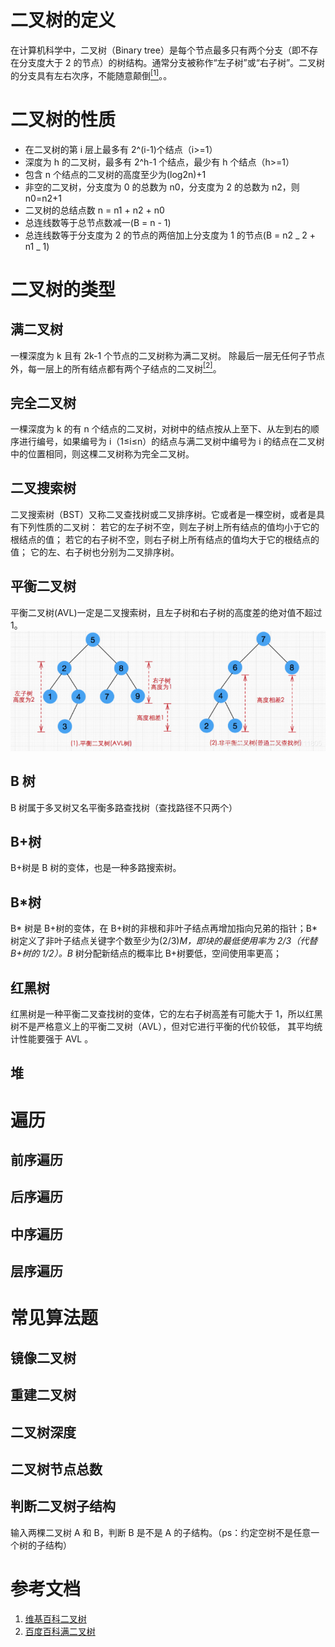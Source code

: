 # 二叉树的定义

在计算机科学中，二叉树（Binary tree）是每个节点最多只有两个分支（即不存在分支度大于 2 的节点）的树结构。通常分支被称作“左子树”或“右子树”。二叉树的分支具有左右次序，不能随意颠倒[<sup>[1]</sup>](#参考文档)。。

# 二叉树的性质

- 在二叉树的第 i 层上最多有 2^(i-1)个结点（i>=1）
- 深度为 h 的二叉树，最多有 2^h-1 个结点，最少有 h 个结点（h>=1）
- 包含 n 个结点的二叉树的高度至少为(log2n)+1
- 非空的二叉树，分支度为 0 的总数为 n0，分支度为 2 的总数为 n2，则 n0=n2+1
- 二叉树的总结点数 n = n1 + n2 + n0
- 总连线数等于总节点数减一(B = n - 1)
- 总连线数等于分支度为 2 的节点的两倍加上分支度为 1 的节点(B = n2 _ 2 + n1 _ 1)

# 二叉树的类型

## 满二叉树

一棵深度为 k 且有 2k-1 个节点的二叉树称为满二叉树。
除最后一层无任何子节点外，每一层上的所有结点都有两个子结点的二叉树[<sup>[2]</sup>](#参考文档)。

## 完全二叉树

一棵深度为 k 的有 n 个结点的二叉树，对树中的结点按从上至下、从左到右的顺序进行编号，如果编号为 i（1≤i≤n）的结点与满二叉树中编号为 i 的结点在二叉树中的位置相同，则这棵二叉树称为完全二叉树。

## 二叉搜索树

二叉搜索树（BST）又称二叉查找树或二叉排序树。它或者是一棵空树，或者是具有下列性质的二叉树： 若它的左子树不空，则左子树上所有结点的值均小于它的根结点的值； 若它的右子树不空，则右子树上所有结点的值均大于它的根结点的值； 它的左、右子树也分别为二叉排序树。

## 平衡二叉树

平衡二叉树(AVL)一定是二叉搜索树，且左子树和右子树的高度差的绝对值不超过 1。
![平衡二叉树](../../../../assets/ranuts/tree/balanceTree.png)

## B 树

B 树属于多叉树又名平衡多路查找树（查找路径不只两个）

## B+树

B+树是 B 树的变体，也是一种多路搜索树。

## B\*树

B* 树是 B+树的变体，在 B+树的非根和非叶子结点再增加指向兄弟的指针；B* 树定义了非叶子结点关键字个数至少为(2/3)_M，即块的最低使用率为 2/3（代替 B+树的 1/2）。B_ 树分配新结点的概率比 B+树要低，空间使用率更高；

## 红黑树

红黑树是一种平衡二叉查找树的变体，它的左右子树高差有可能大于 1，所以红黑树不是严格意义上的平衡二叉树（AVL），但对它进行平衡的代价较低， 其平均统计性能要强于 AVL 。

## 堆

# 遍历

## 前序遍历

## 后序遍历

## 中序遍历

## 层序遍历

# 常见算法题

## 镜像二叉树

## 重建二叉树

## 二叉树深度

## 二叉树节点总数

## 判断二叉树子结构

输入两棵二叉树 A 和 B，判断 B 是不是 A 的子结构。（ps：约定空树不是任意一个树的子结构）

# 参考文档

1. [维基百科二叉树](https://zh.wikipedia.org/wiki/%E4%BA%8C%E5%8F%89%E6%A0%91)
2. [百度百科满二叉树](https://baike.baidu.com/item/满二叉树/7773283)
